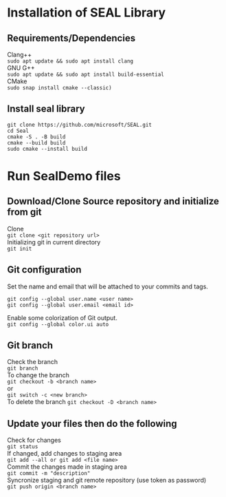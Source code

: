 # Installation of SEAL Library 

## Requirements/Dependencies 
Clang++ <br />
  ```sudo apt update && sudo apt install clang``` <br />
 GNU G++ <br />
 ```sudo apt update && sudo apt install build-essential``` <br />
 CMake <br />
  ```sudo snap install cmake --classic)```
## Install seal library
```
git clone https://github.com/microsoft/SEAL.git
cd Seal
cmake -S . -B build
cmake --build build
sudo cmake --install build
```

# Run SealDemo files 

## Download/Clone Source repository and initialize from git 

Clone <br/>
```git clone <git repository url>``` <br/>
Initializing git in current directory <br />
```git init ```<br />

## Git configuration 
Set the name and email that will be attached to your commits and tags. <br />
```
git config --global user.name <user name> 
git config --global user.email <email id> 
```
Enable some colorization of Git output. <br />
```git config --global color.ui auto ```

## Git branch <br />
Check the branch <br />
```git branch``` <br />
To change the branch <br />
```git checkout -b <branch name> ``` <br />
or <br />
```git switch -c <new branch> ```<br />
To delete the branch
```git checkout -D <branch name> ```<br />

## Update your files then do the following <br />
Check for changes <br />
```git status ```<br />
If changed, add changes to staging area <br />
```git add --all or git add <file name> ```<br />
Commit the changes made in staging area <br />
```git commit -m "description" ```<br />
Syncronize staging and git remote repository (use token as password) <br />
```git push origin <branch name> ```<br />
